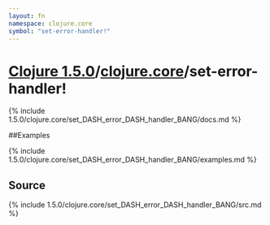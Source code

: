 ```yaml
---
layout: fn
namespace: clojure.core
symbol: "set-error-handler!"
---
```


# [Clojure 1.5.0](../../)/[clojure.core](../)/set-error-handler!

{% include 1.5.0/clojure.core/set_DASH_error_DASH_handler_BANG/docs.md %}

##Examples

{% include 1.5.0/clojure.core/set_DASH_error_DASH_handler_BANG/examples.md %}
## Source
{% include 1.5.0/clojure.core/set_DASH_error_DASH_handler_BANG/src.md %}

